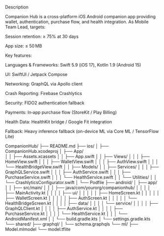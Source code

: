 Description

Companion Hub is a cross-platform iOS Android companion app providing wallet, authentication, purchase flow, and health integration. As Mobile Team Lead, targets:

Session retention: ≥ 75% at 30 days

App size: ≤ 50 MB

Key features:

Languages & Frameworks: Swift 5.9 (iOS 17), Kotlin 1.9 (Android 15)

UI: SwiftUI / Jetpack Compose

Networking: GraphQL via Apollo client

Crash Reporting: Firebase Crashlytics

Security: FIDO2 authentication fallback

Payments: In‑app purchase flow (StoreKit / Play Billing)

Health Data: HealthKit bridge / Google Fit integration

Fallback: Heavy inference fallback (on-device ML via Core ML / TensorFlow Lite)

CompanionHub/
├── README.md
├── ios/
│   ├── CompanionHub.xcodeproj
│   ├── App/  
│   │   ├── Assets.xcassets
│   │   ├── App.swift
│   │   ├── Views/
│   │   │   ├── HomeView.swift
│   │   │   ├── WalletView.swift
│   │   │   ├── AuthView.swift
│   │   │   └── HealthBridgeView.swift
│   │   ├── Models/
│   │   ├── Services/
│   │   │   ├── GraphQLService.swift
│   │   │   ├── AuthService.swift
│   │   │   ├── PurchaseService.swift
│   │   │   └── HealthService.swift
│   │   └── Utilities/
│   │       └── CrashlyticsConfigurator.swift
│   └── Podfile
├── android/
│   ├── app/
│   │   ├── src/main/
│   │   │   ├── java/com/yourorg/companionhub/
│   │   │   │   ├── MainActivity.kt
│   │   │   │   ├── ui/
│   │   │   │   │   ├── HomeScreen.kt
│   │   │   │   │   ├── WalletScreen.kt
│   │   │   │   │   ├── AuthScreen.kt
│   │   │   │   │   └── HealthBridgeScreen.kt
│   │   │   │   ├── data/
│   │   │   │   └── service/
│   │   │   │       ├── GraphQLClient.kt
│   │   │   │       ├── AuthService.kt
│   │   │   │       ├── PurchaseService.kt
│   │   │   │       └── HealthService.kt
│   │   │   └── AndroidManifest.xml
│   │   └── build.gradle.kts
│   └── settings.gradle.kts
└── shared/
    ├── graphql/
    │   └── schema.graphqls
    └── ml/
        ├── Model.mlmodel
        └── model.tflite
